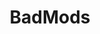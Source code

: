 ---
title: BadMods
crosslinks:
- conspiracy
- anarchism
- mildlyinfuriating
- communism
- Drama
- dueprocessoflaw
---
